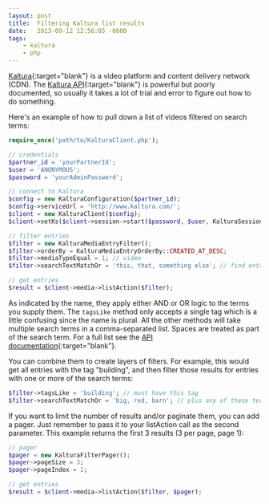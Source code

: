 ```yaml
---
layout: post
title:  Filtering Kaltura list results
date:   2013-09-12 12:56:05 -0600
tags:
    - kaltura
    - php
---
```


[Kaltura](http://corp.kaltura.com){:target="blank"} is a video platform and content delivery network (CDN). The [Kaltura API](http://www.kaltura.com/api_v3/testmeDoc/index.php){:target="blank"} is powerful but poorly documented, so usually it takes a lot of trial and error to figure out how to do something.

Here's an example of how to pull down a list of videos filtered on search terms:

```php
require_once('path/to/KalturaClient.php');

// credentials
$partner_id = 'yourPartnerId';
$user = 'ANONYMOUS';
$password = 'yourAdminPassword';

// connect to Kaltura
$config = new KalturaConfiguration($partner_id);
$config->serviceUrl = 'http://www.kaltura.com/';
$client = new KalturaClient($config);
$client->setKs($client->session->start($password, $user, KalturaSessionType::ADMIN));

// filter entries
$filter = new KalturaMediaEntryFilter();
$filter->orderBy = KalturaMediaEntryOrderBy::CREATED_AT_DESC;
$filter->mediaTypeEqual = 1; // video
$filter->searchTextMatchOr = 'this, that, something else'; // find entries with any of these terms

// get entries
$result = $client->media->listAction($filter);
```

As indicated by the name, they apply either AND or OR logic to the terms you supply them. The `tagsLike` method only accepts a single tag which is a little confusing since the name is plural. All the other methods will take multiple search terms in a comma-separated list. Spaces are treated as part of the search term. For a full list see the [API documentation](http://www.kaltura.com/api_v3/testmeDoc/index.php?object=KalturaBaseEntryBaseFilter){:target="blank"}.

You can combine them to create layers of filters. For example, this would get all entries with the tag "building", and then filter those results for entries with one or more of the search terms:

```php
$filter->tagsLike = 'building'; // must have this tag
$filter->searchTextMatchOr = 'big, red, barn'; // plus any of these terms
```

If you want to limit the number of results and/or paginate them, you can add a pager. Just remember to pass it to your listAction call as the second parameter. This example returns the first 3 results (3 per page, page 1):

```php
// pager
$pager = new KalturaFilterPager();
$pager->pageSize = 3;
$pager->pageIndex = 1;

// get entries
$result = $client->media->listAction($filter, $pager);
```
